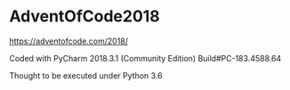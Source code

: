# AdventOfCode2018
https://adventofcode.com/2018/

Coded with PyCharm 2018.3.1 (Community Edition) Build#PC-183.4588.64

Thought to be executed under Python 3.6
